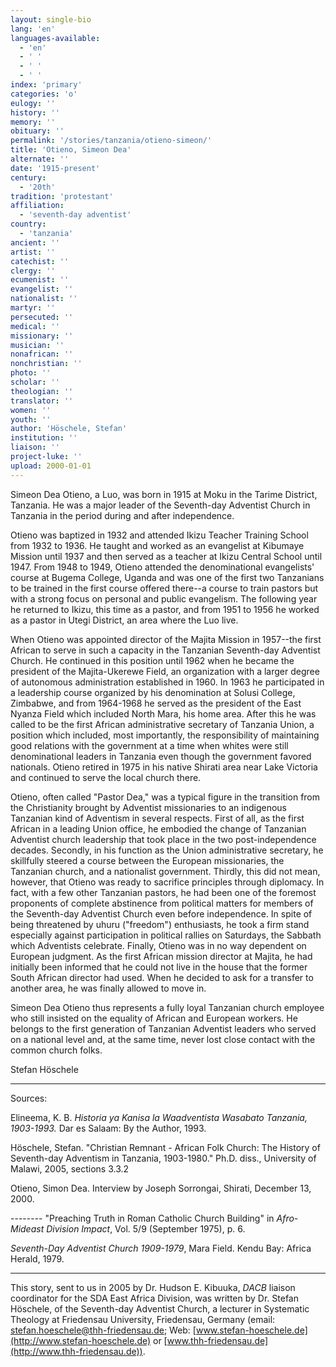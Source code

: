 ```yaml
---
layout: single-bio
lang: 'en'
languages-available:
  - 'en'
  - ' '
  - ' '
  - ' '
index: 'primary'
categories: 'o'
eulogy: ''
history: ''
memory: ''
obituary: ''
permalink: '/stories/tanzania/otieno-simeon/'
title: 'Otieno, Simeon Dea'
alternate: ''
date: '1915-present'
century:
  - '20th'
tradition: 'protestant'
affiliation:
  - 'seventh-day adventist'
country:
  - 'tanzania'
ancient: ''
artist: ''
catechist: ''
clergy: ''
ecumenist: ''
evangelist: ''
nationalist: ''
martyr: ''
persecuted: ''
medical: ''
missionary: ''
musician: ''
nonafrican: ''
nonchristian: ''
photo: ''
scholar: ''
theologian: ''
translator: ''
women: ''
youth: ''
author: 'Höschele, Stefan'
institution: ''
liaison: ''
project-luke: ''
upload: 2000-01-01
---
```



Simeon Dea Otieno, a Luo, was born in 1915 at Moku in the Tarime District, Tanzania. He was a major leader of the Seventh-day Adventist Church in Tanzania in the period during and after independence.

Otieno was baptized in 1932 and attended Ikizu Teacher Training School from 1932 to 1936. He taught and worked as an evangelist at Kibumaye Mission until 1937 and then served as a teacher at Ikizu Central School until 1947. From 1948 to 1949, Otieno attended the denominational evangelists' course at Bugema College, Uganda and was one of the first two Tanzanians to be trained in the first course offered there--a course to train pastors but with a strong focus on personal and public evangelism. The following year he returned to Ikizu, this time as a pastor, and from 1951 to 1956 he worked as a pastor in Utegi District, an area where the Luo live.

When Otieno was appointed director of the Majita Mission in 1957--the first African to serve in such a capacity in the Tanzanian Seventh-day Adventist Church. He continued in this position until 1962 when he became the president of the Majita-Ukerewe Field, an organization with a larger degree of autonomous administration established in 1960. In 1963 he participated in a leadership course organized by his denomination at Solusi College, Zimbabwe, and from 1964-1968 he served as the president of the East Nyanza Field which included North Mara, his home area. After this he was called to be the first African administrative secretary of Tanzania Union, a position which included, most importantly, the responsibility of maintaining good relations with the government at a time when whites were still denominational leaders in Tanzania even though the government favored nationals. Otieno retired in 1975 in his native Shirati area near Lake Victoria and continued to serve the local church there.

Otieno, often called "Pastor Dea," was a typical figure in the transition from the Christianity brought by Adventist missionaries to an indigenous Tanzanian kind of Adventism in several respects. First of all, as the first African in a leading Union office, he embodied the change of Tanzanian Adventist church leadership that took place in the two post-independence decades. Secondly, in his function as the Union administrative secretary, he skillfully steered a course between the European missionaries, the Tanzanian church, and a nationalist government. Thirdly, this did not mean, however, that Otieno was ready to sacrifice principles through diplomacy. In fact, with a few other Tanzanian pastors, he had been one of the foremost proponents of complete abstinence from political matters for members of the Seventh-day Adventist Church even before independence. In spite of being threatened by uhuru ("freedom") enthusiasts, he took a firm stand especially against participation in political rallies on Saturdays, the Sabbath which Adventists celebrate. Finally, Otieno was in no way dependent on European judgment. As the first African mission director at Majita, he had initially been informed that he could not live in the house that the former South African director had used. When he decided to ask for a transfer to another area, he was finally allowed to move in.

Simeon Dea Otieno thus represents a fully loyal Tanzanian church employee who still insisted on the equality of African and European workers. He belongs to the first generation of Tanzanian Adventist leaders who served on a national level and, at the same time, never lost close contact with the common church folks.

Stefan Höschele

---

Sources:

Elineema, K. B. *Historia ya Kanisa la Waadventista Wasabato Tanzania, 1903-1993.* Dar es Salaam: By the Author, 1993.

Höschele, Stefan. "Christian Remnant - African Folk Church: The History of Seventh-day Adventism in Tanzania, 1903-1980." Ph.D. diss., University of Malawi, 2005, sections 3.3.2

Otieno, Simon Dea. Interview by Joseph Sorrongai, Shirati, December 13, 2000.

-------- "Preaching Truth in Roman Catholic Church Building" in *Afro-Mideast Division Impact*, Vol. 5/9 (September 1975), p. 6.

*Seventh-Day Adventist Church 1909-1979*, Mara Field. Kendu Bay: Africa Herald, 1979.

---

This story, sent to us in 2005 by Dr. Hudson E. Kibuuka, *DACB* liaison coordinator for the SDA East Africa Division, was written by Dr. Stefan Höschele, of the Seventh-day Adventist Church, a lecturer in Systematic Theology at Friedensau University, Friedensau, Germany (email: [stefan.hoeschele@thh-friedensau.de](mailto:stefan.hoeschele@thh-friedensau.de); Web: [www.stefan-hoeschele.de](http://www.stefan-hoeschele.de) or [www.thh-friedensau.de](http://www.thh-friedensau.de)).